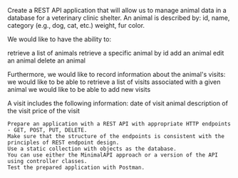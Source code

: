 Create a REST API application that will allow us to manage animal data in a database for a veterinary clinic shelter. An animal is described by:
id,
name,
category (e.g., dog, cat, etc.)
weight,
fur color.

We would like to have the ability to:

retrieve a list of animals
retrieve a specific animal by id
add an animal
edit an animal
delete an animal

Furthermore, we would like to record information about the animal's visits:
 we would like to be able to retrieve a list of visits associated with a given animal
 we would like to be able to add new visits

A visit includes the following information:
    date of visit
    animal
    description of the visit
    price of the visit

    Prepare an application with a REST API with appropriate HTTP endpoints - GET, POST, PUT, DELETE.
    Make sure that the structure of the endpoints is consistent with the principles of REST endpoint design.
    Use a static collection with objects as the database.
    You can use either the MinimalAPI approach or a version of the API using controller classes.
    Test the prepared application with Postman.